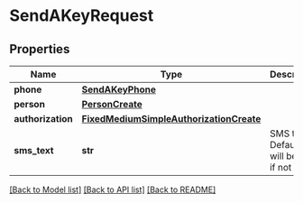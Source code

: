 # SendAKeyRequest

## Properties
Name | Type | Description | Notes
------------ | ------------- | ------------- | -------------
**phone** | [**SendAKeyPhone**](SendAKeyPhone.md) |  | 
**person** | [**PersonCreate**](PersonCreate.md) |  | [optional] 
**authorization** | [**FixedMediumSimpleAuthorizationCreate**](FixedMediumSimpleAuthorizationCreate.md) |  | [optional] 
**sms_text** | **str** | SMS text. Default text will be used if not set. | [optional] 

[[Back to Model list]](../README.md#documentation-for-models) [[Back to API list]](../README.md#documentation-for-api-endpoints) [[Back to README]](../README.md)


